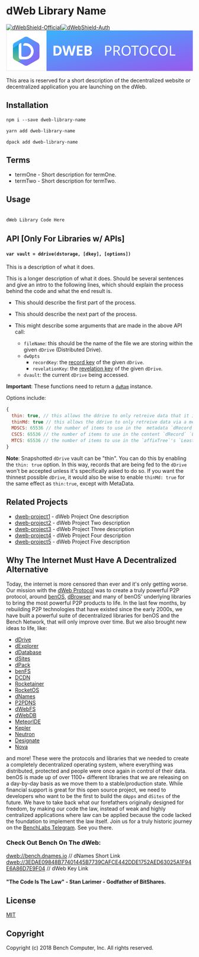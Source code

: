 # dWeb Library Name


[![dWebShield-Official](https://img.shields.io/badge/DWEB-Official-brightgreen.svg)](https://https://github.com/benchlab/dweb)[![dWebShield-Auth](https://img.shields.io/badge/DWEB-Auth-brightgreen.svg)](https://https://github.com/benchlab/dweb)<br>
[![dWebShield](https://github.com/benchlab/dweb-shields/blob/master/shields/dweb-protocol-shield.svg)](https://https://github.com/benchlab/dweb)


This area is reserved for a short description of the decentralized website or decentralized application you are launching on the dWeb.

## Installation

```
npm i --save dweb-library-name
```
```
yarn add dweb-library-name
```
```
dpack add dweb-library-name
```

## Terms
- termOne - Short description for termOne. 
- termTwo - Short description for termTwo.

## Usage

```js

dWeb Library Code Here

```

## API [Only For Libraries w/ APIs]
#### `var vault = ddrive(dstorage, [dkey], [options])`

This is a description of what it does.

This is a longer description of what it does. Should be several sentences and give an intro to the following lines, which should explain the process behind the code and what the end result is. 

- This should describe the first part of the process.
- This should describe the next part of the process.
- This might describe some arguments that are made in the above API call:

  - `fileName`: this should be the name of the file we are storing within the given `dDrive` (Distributed Drive).
  - `dwOpts`
    - `recordKey`: the [record key](https://github.com/benchlab/ddrive#recordkey) of the given `dDrive`.
    - `revelationKey`: the [revelation key](https://github.com/benchlab/ddrive#recordrevelationkey) of the given `dDrive`.
  - `dvault`: the current `dDrive` being accessed.


**Important**: These functions need to return a [`dwRam`](https://github.com/benchlab/dwram/) instance.

Options include:

``` js
{
  thin: true, // this allows the ddrive to only retreive data that it is requested to retreive. 
  thinMd: true // this allows the ddrive to only retreive data via a metadata feed that it is requested to retreive.
  MDSCS: 65536 // the number of items to use in the  metadata `dRecord` `Least Recently Used` cache.
  CSCS: 65536 // the number of items to use in the content `dRecord` `Least Recently Used` cache.
  MTCS: 65536 // the number of items to use in the `affixTree`'s `Least Recently Used` cache.
}
```

**Note**: Snapshotted `dDrive` vault can be "thin". You can do this by enabling the `thin: true` option. In this way, records that are being fed to the `dDrive` won't be accepted unless it's specifically asked to do so. If you want the thinnest possible `dDrive`, it would also be wise to enable `thinMd: true` for the same effect as `thin:true`, except with MetaData. 


## Related Projects
- [dweb-project1](https://github.com/benchlab/dweb-project1) - dWeb Project One description
- [dweb-project2](https://github.com/benchlab/dweb-project2) - dWeb Project Two description
- [dweb-project3](https://github.com/benchlab/dweb-project3) - dWeb Project Three description
- [dweb-project4](https://github.com/benchlab/dweb-project4) - dWeb Project Four description
- [dweb-project5](https://github.com/benchlab/dweb-project5) - dWeb Project Five description

## Why The Internet Must Have A Decentralized Alternative
Today, the internet is more censored than ever and it's only getting worse. Our mission with the [dWeb Protocol](https://github.com/benchlab/dweb) was to create a truly powerful P2P protocol, around [benOS](https://github.com/benchlab/benos), [dBrowser](https://github.com/benchlab/dbrowser) and many of benOS' underlying libraries to bring the most powerful P2P products to life. In the last few months, by rebuilding P2P technologies that have existed since the early 2000s, we have built a powerful suite of decentralized libraries for benOS and the Bench Network, that will only improve over time. But we also brought new ideas to life, like:

- [dDrive](https://github.com/benchlab/ddrive)
- [dExplorer](https://github.com/benchlab/dexplorer)
- [dDatabase](https://github.com/benchlab/ddatabase)
- [dSites](https://github.com/benchlab/dsites)
- [dPack](https://github.com/benchlab/dpack) 
- [benFS](https://github.com/benchlab/benfs)
- [DCDN](https://github.com/benchlab/dcdn)
- [Rocketainer](https://github.com/benchlab/rocketainer) 
- [RocketOS](https://github.com/benchlab/rocketos) 
- [dNames](https://github.com/benchlab/dnames) 
- [P2PDNS](https://github.com/benchlab/p2pdns) 
- [dWebFS](https://github.com/benchlab/dwebfs) 
- [dWebDB](https://github.com/benchlab/dwebdb) 
- [MeteorIDE](https://github.com/benchlab/meteorIDE) 
- [Kepler](https://github.com/benchlab/kepler) 
- [Neutron](https://github.com/benchlab/neutron) 
- [Designate](https://github.com/benchlab/designate) 
- [Nova](https://github.com/benchlab/nova) 

and more! These were the protocols and libraries that we needed to create a completely decentralized operating system, where everything was distributed, protected and people were once again in control of their data. benOS is made up of over 1100+ different libraries that we are releasing on a day-by-day basis as we move them to a stable/production state. While financial support is great for this open source project, we need to developers who want to be the first to build the `dApps` and `dSites` of the future. We have to take back what our forefathers originally designed for freedom, by making our code the law, instead of weak and highly centralized applications where law can be applied because the code lacked the foundation to implement the law itself. Join us for a truly historic journey on the [BenchLabs Telegram](https://t.me/benchlabs). See you there. 

### Check Out Bench On The dWeb:
[dweb://bench.dnames.io](dweb://bench.dnames.io) // dNames Short Link 
[dweb://3EDAE09848B77401445B7739CAFCE442DDE1752AED63025A1F94E6A86D7E9F04](dweb://3EDAE09848B77401445B7739CAFCE442DDE1752AED63025A1F94E6A86D7E9F04) // dWeb Key Link 

#### "The Code Is The Law" - Stan Larimer - Godfather of BitShares.

## License
[MIT](LICENSE.md)

## Copyright 
Copyright (c) 2018 Bench Computer, Inc. All rights reserved. 
